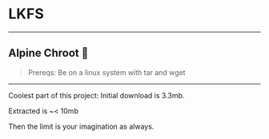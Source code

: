 # LKFS
----

## Alpine Chroot 👻 

> Prereqs: Be on a linux system with tar and wget

----

Coolest part of this project: Initial download is 3.3mb.

Extracted is ~< 10mb

Then the limit is your imagination as always. 
